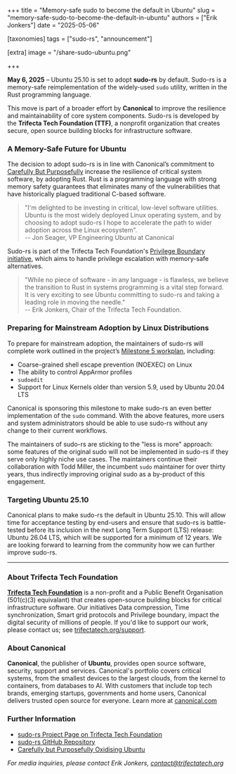 +++
title = "Memory-safe sudo to become the default in Ubuntu"
slug = "memory-safe-sudo-to-become-the-default-in-ubuntu"
authors = ["Erik Jonkers"]
date = "2025-05-06"

[taxonomies]
tags = ["sudo-rs", "announcement"] 

[extra]
image = "/share-sudo-ubuntu.png"

+++

**May 6, 2025** – Ubuntu 25.10 is set to adopt **sudo-rs** by default. Sudo-rs is a memory-safe reimplementation of the widely-used `sudo` utility, written in the Rust programming language. 

<!-- more -->

This move is part of a broader effort by **Canonical** to improve the resilience and maintainability of core system components. Sudo-rs is developed by the **Trifecta Tech Foundation (TTF)**, a nonprofit organization that creates secure, open source building blocks for infrastructure software.

### A Memory-Safe Future for Ubuntu

The decision to adopt sudo-rs is in line with Canonical’s commitment to [Carefully But Purposefully](https://discourse.ubuntu.com/t/carefully-but-purposefully-oxidising-ubuntu/56995) increase the resilience of critical system software, by adopting Rust. Rust is a programming language with strong memory safety guarantees that eliminates many of the vulnerabilities that have historically plagued traditional C-based software.

> "I'm delighted to be investing in critical, low-level software utilities. Ubuntu is the most widely deployed Linux operating system, and by choosing to adopt sudo-rs I hope to accelerate the path to wider adoption across the Linux ecosystem".  
-- Jon Seager, VP Engineering Ubuntu at Canonical

Sudo-rs is part of the Trifecta Tech Foundation's [Privilege Boundary initiative](https://trifectatech.org/initiatives/privilege-boundary/), which aims to handle privilege escalation with memory-safe alternatives.

> "While no piece of software - in any language - is flawless, we believe the transition to Rust in systems programming is a vital step forward. It is very exciting to see Ubuntu committing to sudo-rs and taking a leading role in moving the needle."  
-- Erik Jonkers, Chair of the Trifecta Tech Foundation.


### Preparing for Mainstream Adoption by Linux Distributions

To prepare for mainstream adoption, the maintainers of sudo-rs will complete work outlined in the project’s [Milestone 5 workplan](https://trifectatech.org/initiatives/workplans/sudo-rs/#current-work), including:

- Coarse-grained shell escape prevention (NOEXEC) on Linux
- The ability to control AppArmor profiles
- `sudoedit`
- Support for Linux Kernels older than version 5.9, used by Ubuntu 20.04 LTS

Canonical is sponsoring this milestone to make sudo-rs an even better implementation of the `sudo` command. With the above features, more users and system administrators should be able to use sudo-rs without any change to their current workflows.

The maintainers of sudo-rs are sticking to the "less is more" approach: some features of the original sudo will not be implemented in sudo-rs if they serve only highly niche use cases. The maintainers continue their collaboration with Todd Miller, the incumbent `sudo` maintainer for over thirty years, thus indirectly improving original sudo as a by-product of this engagement.

### Targeting Ubuntu 25.10

Canonical plans to make sudo-rs the default in Ubuntu 25.10. This will allow time for acceptance testing by end-users and ensure that sudo-rs is battle-tested before its inclusion in the next Long Term Support (LTS) release: Ubuntu 26.04 LTS, which will be supported for a minimum of 12 years. We are looking forward to learning from the community how we can further improve sudo-rs.

---

### About Trifecta Tech Foundation

[**Trifecta Tech Foundation**](https://trifectatech.org) is a non-profit and a Public Benefit Organisation (501(c)(3) equivalant) that creates open-source building blocks for critical infrastructure software. Our initiatives Data compression, Time synchronization, Smart grid protocols and Privilege boundary, impact the digital security of millions of people. If you'd like to support our work, please contact us; see [trifectatech.org/support](https://trifectatech.org/support/).

### About Canonical

**Canonical**, the publisher of **Ubuntu**, provides open source software, security, support and services. Canonical's portfolio covers critical systems, from the smallest devices to the largest clouds, from the kernel to containers, from databases to AI. With customers that include top tech brands, emerging startups, governments and home users, Canonical delivers trusted open source for everyone.
Learn more at [canonical.com](https://canonical.com/)

### Further Information

- [sudo-rs Project Page on Trifecta Tech Foundation](https://trifectatech.org/initiatives/privilege-boundary/)
- [sudo-rs GitHub Repository](https://github.com/trifectatechfoundation/sudo-rs)
- [Carefully but Purposefully Oxidising Ubuntu](https://discourse.ubuntu.com/t/carefully-but-purposefully-oxidising-ubuntu/56995)

*For media inquiries, please contact Erik Jonkers, contact@trifectatech.org*
